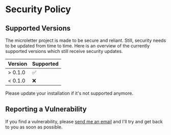 # Security Policy

## Supported Versions

The microletter project is made to be secure and reliant. Still, security needs to be updated from time to time. Here is an overview of the currently supported versions which still receive security updates.

| Version   | Supported          |
| --------- | ------------------ |
| > 0.1.0   | :white_check_mark: |
| < 0.1.0   | :x:                |

Please update your installation if it's not supported anymore.

## Reporting a Vulnerability

If you find a vulnerability, please [send me an email](mailto:security@berrysauce.me) and I'll try and get back to you as soon as possible.
